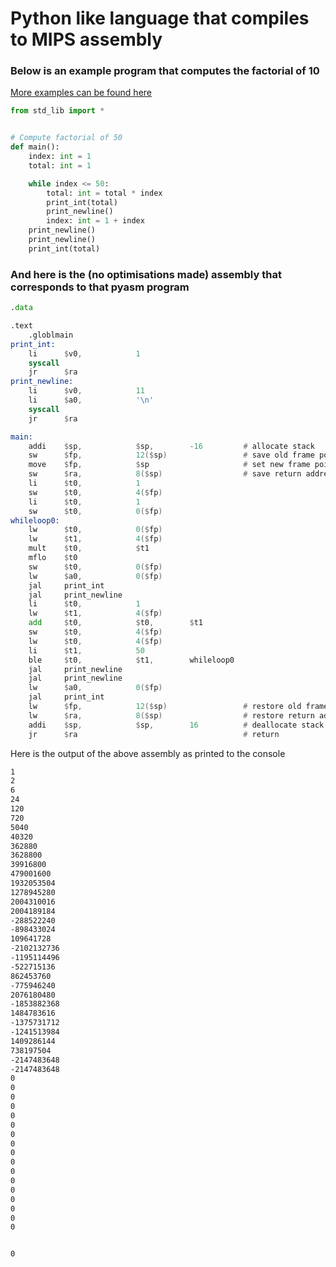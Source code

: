 # Python like language that compiles to MIPS assembly

### Below is an example program that computes the factorial of 10
[More examples can be found here](https://github.com/Battlekeeper/pyasm/tree/main/examples)

```py
from std_lib import *


# Compute factorial of 50
def main():
    index: int = 1
    total: int = 1

    while index <= 50:
        total: int = total * index
        print_int(total)
        print_newline()
        index: int = 1 + index
    print_newline()
    print_newline()
    print_int(total)
```

### And here is the (no optimisations made) assembly that corresponds to that pyasm program
```asm
.data

.text
    .globlmain
print_int:
    li      $v0,            1
    syscall 
    jr      $ra
print_newline:
    li      $v0,            11
    li      $a0,            '\n'
    syscall 
    jr      $ra

main:
    addi    $sp,            $sp,        -16         # allocate stack
    sw      $fp,            12($sp)                 # save old frame pointer
    move    $fp,            $sp                     # set new frame pointer
    sw      $ra,            8($sp)                  # save return address
    li      $t0,            1
    sw      $t0,            4($fp)
    li      $t0,            1
    sw      $t0,            0($fp)
whileloop0:
    lw      $t0,            0($fp)
    lw      $t1,            4($fp)
    mult    $t0,            $t1
    mflo    $t0
    sw      $t0,            0($fp)
    lw      $a0,            0($fp)
    jal     print_int
    jal     print_newline
    li      $t0,            1
    lw      $t1,            4($fp)
    add     $t0,            $t0,        $t1
    sw      $t0,            4($fp)
    lw      $t0,            4($fp)
    li      $t1,            50
    ble     $t0,            $t1,        whileloop0
    jal     print_newline
    jal     print_newline
    lw      $a0,            0($fp)
    jal     print_int
    lw      $fp,            12($sp)                 # restore old frame pointer
    lw      $ra,            8($sp)                  # restore return address
    addi    $sp,            $sp,        16          # deallocate stack
    jr      $ra                                     # return
```
Here is the output of the above assembly as printed to the console

```txt
1
2
6
24
120
720
5040
40320
362880
3628800
39916800
479001600
1932053504
1278945280
2004310016
2004189184
-288522240
-898433024
109641728
-2102132736
-1195114496
-522715136
862453760
-775946240
2076180480
-1853882368
1484783616
-1375731712
-1241513984
1409286144
738197504
-2147483648
-2147483648
0
0
0
0
0
0
0
0
0
0
0
0
0
0
0
0
0


0
```
